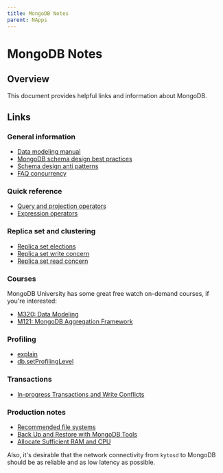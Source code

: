 ```yaml
---
title: MongoDB Notes
parent: NApps
---
```


MongoDB Notes
=============

## Overview

This document provides helpful links and information about MongoDB.

## Links

### General information

- [Data modeling manual](https://www.mongodb.com/docs/manual/data-modeling/)
- [MongoDB schema design best practices](https://www.mongodb.com/developer/article/mongodb-schema-design-best-practices/)
- [Schema design anti patterns](https://www.mongodb.com/developer/article/schema-design-anti-pattern-massive-arrays/)
- [FAQ concurrency](https://www.mongodb.com/docs/manual/faq/concurrency/)

### Quick reference

- [Query and projection operators](https://www.mongodb.com/docs/manual/reference/operator/query/)
- [Expression operators](https://www.mongodb.com/docs/manual/meta/aggregation-quick-reference/#index-of-expression-operators)

### Replica set and clustering

- [Replica set elections](https://www.mongodb.com/docs/manual/core/replica-set-elections/)
- [Replica set write concern](https://www.mongodb.com/docs/manual/core/replica-set-write-concern/)
- [Replica set read concern](https://www.mongodb.com/docs/manual/reference/read-concern/)

### Courses

MongoDB University has some great free watch on-demand courses, if you're interested:

- [M320: Data Modeling](https://university.mongodb.com/courses/M320/about)
- [M121: MongoDB Aggregation Framework](https://university.mongodb.com/courses/M121/about)

### Profiling

- [explain](https://www.mongodb.com/docs/manual/tutorial/analyze-query-plan/)
- [db.setProfilingLevel](https://www.mongodb.com/docs/manual/reference/method/db.setProfilingLevel/)

### Transactions

- [In-progress Transactions and Write Conflicts](https://www.mongodb.com/docs/manual/core/transactions-production-consideration/?_ga=2.121978315.1116834295.1647796783-632507725.1644007955#in-progress-transactions-and-write-conflicts)

### Production notes

- [Recommended file systems](https://www.mongodb.com/docs/manual/administration/production-notes/#kernel-and-file-systems)
- [Back Up and Restore with MongoDB Tools](https://www.mongodb.com/docs/manual/tutorial/backup-and-restore-tools/)
- [Allocate Sufficient RAM and CPU](https://www.mongodb.com/docs/manual/administration/production-notes/#std-label-prod-notes-ram)

Also, it's desirable that the network connectivity from `kytosd` to MongoDB should be as reliable and as low latency as possible.
